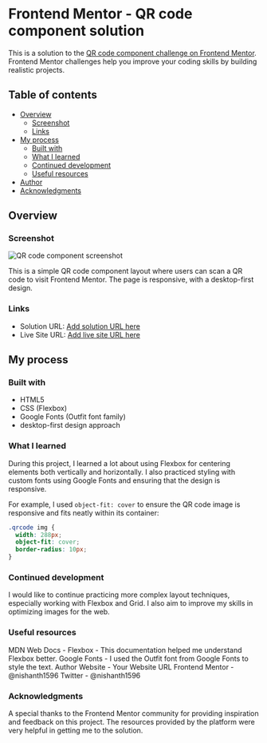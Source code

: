# Frontend Mentor - QR code component solution

This is a solution to the [QR code component challenge on Frontend Mentor](https://www.frontendmentor.io/challenges/qr-code-component-iux_sIO_H). Frontend Mentor challenges help you improve your coding skills by building realistic projects.

## Table of contents

- [Overview](#overview)
  - [Screenshot](#screenshot)
  - [Links](#links)
- [My process](#my-process)
  - [Built with](#built-with)
  - [What I learned](#what-i-learned)
  - [Continued development](#continued-development)
  - [Useful resources](#useful-resources)
- [Author](#author)
- [Acknowledgments](#acknowledgments)

## Overview

### Screenshot

![QR code component screenshot](../../screenshot.png)

This is a simple QR code component layout where users can scan a QR code to visit Frontend Mentor. The page is responsive, with a desktop-first design.

### Links

- Solution URL: [Add solution URL here](https://your-solution-url.com)
- Live Site URL: [Add live site URL here](https://your-live-site-url.com)

## My process

### Built with

- HTML5
- CSS (Flexbox)
- Google Fonts (Outfit font family)
- desktop-first design approach

### What I learned

During this project, I learned a lot about using Flexbox for centering elements both vertically and horizontally. I also practiced styling with custom fonts using Google Fonts and ensuring that the design is responsive.

For example, I used `object-fit: cover` to ensure the QR code image is responsive and fits neatly within its container:

```css
.qrcode img {
  width: 288px;
  object-fit: cover;
  border-radius: 10px;
}
```

### Continued development

I would like to continue practicing more complex layout techniques, especially working with Flexbox and Grid. I also aim to improve my skills in optimizing images for the web.

### Useful resources

MDN Web Docs - Flexbox - This documentation helped me understand Flexbox better.
Google Fonts - I used the Outfit font from Google Fonts to style the text.
Author
Website - Your Website URL
Frontend Mentor - @nishanth1596
Twitter - @nishanth1596

### Acknowledgments

A special thanks to the Frontend Mentor community for providing inspiration and feedback on this project. The resources provided by the platform were very helpful in getting me to the solution.
